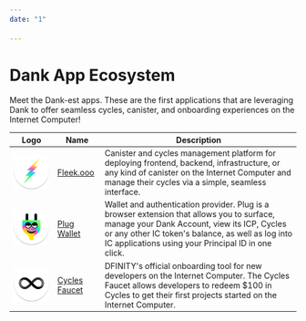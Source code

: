 ```yaml
---
date: "1"

---
```

# Dank App Ecosystem

Meet the Dank-est apps. These are the first applications that are leveraging Dank to offer seamless cycles, canister, and onboarding experiences on the Internet Computer!


| Logo  	| Name  	| Description |
|---	|---	| ---	|
| ![](imgs/fleek-app.png ) 	|   <a href="https://fleek.ooo" target="_blank">Fleek.ooo</a>	| Canister and cycles management platform for deploying frontend, backend, infrastructure, or any kind of canister on the Internet Computer and manage their cycles via a simple, seamless interface. |
| ![](imgs/plug-ecosystem.png ) 	|   <a href="https://plugwallet.ooo" target="_blank">Plug Wallet</a>	| Wallet and authentication provider. Plug is a browser extension that allows you to surface, manage your Dank Account, view its ICP, Cycles or any other IC token's balance, as well as log into IC applications using your Principal ID in one click. |
| ![](imgs/cycles-faucet-ic.png ) 	|   <a href="http://dfinity.org/cycles" target="_blank">Cycles Faucet</a>	| DFINITY's official onboarding tool for new developers on the Internet Computer. The Cycles Faucet allows developers to redeem $100 in Cycles to get their first projects started on the Internet Computer. |